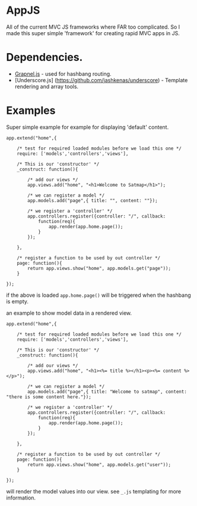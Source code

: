 AppJS
=====

All of the current MVC JS frameworks where FAR too complicated. So I made this super simple 'framework' for creating rapid MVC apps in JS.

# Dependencies.
- [Grapnel.js](https://github.com/gregsabia/Grapnel.js/tree/master) - used for hashbang routing.
- [Underscore.js] (https://github.com/jashkenas/underscore) - Template rendering and array tools.

# Examples

Super simple example for example for displaying 'default' content.

```JS
app.extend("home",{
	
	/* test for required loaded modules before we load this one */
	require: ['models','controllers','views'],
	
    /* This is our 'constructor' */
    _construct: function(){
		
		/* add our views */
		app.views.add("home", "<h1>Welcome to Satmap</h1>");
		
        /* we can register a model */
        app.models.add("page",{ title: "", content: ""});

        /* we register a 'controller' */
        app.controllers.register({controller: "/", callback: 
			function(req){ 
				app.render(app.home.page());
			} 
		});
		
    },

    /* register a function to be used by out controller */
    page: function(){ 
        return app.views.show("home", app.models.get("page"));
    }

});
```

if the above is loaded ``app.home.page()`` will be triggered when the hashbang is empty. 

an example to show model data in a rendered view.

```JS
app.extend("home",{
	
	/* test for required loaded modules before we load this one */
	require: ['models','controllers','views'],
	
    /* This is our 'constructor' */
    _construct: function(){
		
		/* add our views */
		app.views.add("home", "<h1><%= title %></h1><p><%= content %></p>");
		
        /* we can register a model */
        app.models.add("page",{ title: "Welcome to satmap", content: "there is some content here."});

        /* we register a 'controller' */
        app.controllers.register({controller: "/", callback: 
			function(req){ 
				app.render(app.home.page());
			} 
		});
		
    },

    /* register a function to be used by out controller */
    page: function(){ 
        return app.views.show("home", app.models.get("user"));
    }

});
```

will render the model values into our view. see ``_.js`` templating for more information.